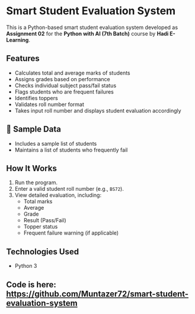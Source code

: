 # Smart Student Evaluation System 

This is a Python-based smart student evaluation system developed as **Assignment 02** for the **Python with AI (7th Batch)** course by **Hadi E-Learning**.

## Features

- Calculates total and average marks of students
- Assigns grades based on performance
- Checks individual subject pass/fail status
- Flags students who are frequent failures
- Identifies toppers
- Validates roll number format
- Takes input roll number and displays student evaluation accordingly

## 📂 Sample Data

- Includes a sample list of students
- Maintains a list of students who frequently fail

## How It Works

1. Run the program.
2. Enter a valid student roll number (e.g., `BS72`).
3. View detailed evaluation, including:
   - Total marks
   - Average
   - Grade
   - Result (Pass/Fail)
   - Topper status
   - Frequent failure warning (if applicable)

## Technologies Used

- Python 3
## Code is here: https://github.com/Muntazer72/smart-student-evaluation-system
